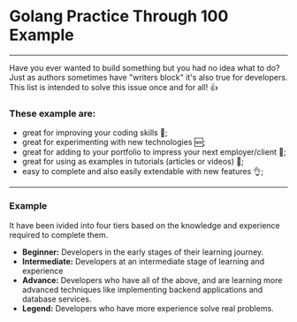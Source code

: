 # Golang Practice Through 100 Example
***
Have you ever wanted to build something but you had no idea what to do? Just as authors sometimes have "writers block" it's also true for developers. This list is intended to solve this issue once and for all! 👍

### These example are:

* great for improving your coding skills 💪;
* great for experimenting with new technologies 🆕;
* great for adding to your portfolio to impress your next employer/client 📁;
* great for using as examples in tutorials (articles or videos) 📃;
* easy to complete and also easily extendable with new features 👌;

***
### Example
It have been ivided into four tiers based on the knowledge and experience required to complete them.

* **Beginner:** Developers in the early stages of their learning journey.
* **Intermediate:** Developers at an intermediate stage of learning and experience
* **Advance:** Developers who have all of the above, and are learning more advanced techniques like implementing backend applications and database services.
* **Legend:** Developers who have more experience solve real problems. 